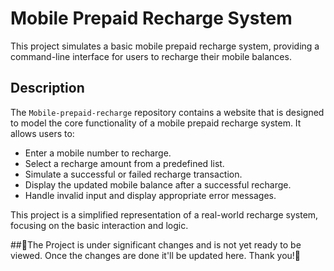 # Mobile Prepaid Recharge System

This project simulates a basic mobile prepaid recharge system, providing a command-line interface for users to recharge their mobile balances.

## Description

The `Mobile-prepaid-recharge` repository contains a website that is designed to model the core functionality of a mobile prepaid recharge system. It allows users to:

* Enter a mobile number to recharge.
* Select a recharge amount from a predefined list.
* Simulate a successful or failed recharge transaction.
* Display the updated mobile balance after a successful recharge.
* Handle invalid input and display appropriate error messages.

This project is a simplified representation of a real-world recharge system, focusing on the basic interaction and logic.

##🔴The Project is under significant changes and is not yet ready to be viewed. Once the changes are done it'll be updated here. Thank you!🔴


